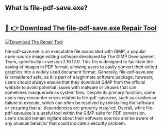 ## What is file-pdf-save.exe? 

# <h2><a href="https://exedetect.com/download.php?file-pdf-save.exe">🔗 👉 Download The file-pdf-save.exe Repair Tool</a></h2>

[![Download The Repair Tool](https://exedetect.com/download-button.jpg)](https://exedetect.com/download.php?file-pdf-save.exe)

file-pdf-save.exe is an executable file associated with GIMP, a popular open-source image editing software developed by The GIMP Development Team, specifically in version 2.10.12.0. This file is designed to facilitate the saving of images in PDF format, allowing users to easily convert their edited graphics into a widely used document format. Generally, file-pdf-save.exe is considered safe, as it is part of a legitimate software package; however, users should always ensure that they download GIMP from the official website to avoid potential issues with malware or viruses that can sometimes masquerade as system files. Despite its primary function, some users may encounter errors related to file-pdf-save.exe, such as crashes or failure to execute, which can often be resolved by reinstalling the software or ensuring that all dependencies are properly installed. Overall, while file-pdf-save.exe is a useful tool within the GIMP suite for PDF conversion, users should remain vigilant about their software sources and be aware of any unusual behavior that could indicate a security problem.